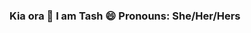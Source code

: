 ### Kia ora 👋 I am Tash 😄 Pronouns: She/Her/Hers

<!--
**ciph3rwoman/ciph3rwoman** is a ✨ _special_ ✨ repository because its `README.md` (this file) appears on your GitHub profile.


Ask me about: `Grabbing a Coffee` `Mentoring` `Product Management` `Startups` `Entrepreneurship` `Great Ideas`


